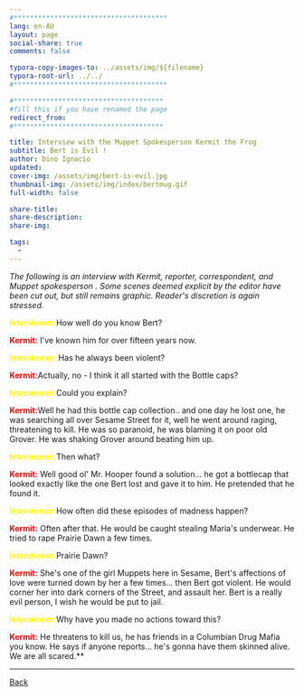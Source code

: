 ```yaml
---
#**************************************
lang: en-AU
layout: page
social-share: true
comments: false

typora-copy-images-to: ../assets/img/${filename}
typora-root-url: ../../
#**************************************

#*************************************
#fill this if you have renamed the page
redirect_from:
#*************************************

title: Interview with the Muppet Spokesperson Kermit the Frog
subtitle: Bert is Evil ! 
author: Dino Ignacio
updated: 
cover-img: /assets/img/bert-is-evil.jpg
thumbnail-img: /assets/img/index/bertmug.gif
full-width: false

share-title: 
share-description: 
share-img: 

tags:
  -
---
```




*The following is an interview with Kermit, reporter, correspondent, and Muppet spokesperson . Some scenes deemed explicit by the editor have been cut out, but still remains graphic. Reader's discretion is again stressed.*

<span style="color:yellow">**Interviewer:**</span>How well do you know Bert? 

<span style="color:red">**Kermit:**</span> I've known him for over fifteen years now. 

**<span style="color:yellow">**Interviewer:**</span>** Has he always been violent?

<span style="color:red">**Kermit:**</span>Actually, no - I think it all started with the Bottle caps?

<span style="color:yellow">**Interviewer:**</span>Could you explain?

<span style="color:red">**Kermit:**</span>Well he had this bottle cap collection.. and one day he lost one, he was searching all over Sesame Street for it, well he went around raging, threatening to kill. He was so paranoid, he was blaming it on poor old Grover. He was shaking Grover around beating him up.

<span style="color:yellow">**Interviewer:**</span>Then what?

<span style="color:red">**Kermit:**</span> Well good ol' Mr. Hooper found a solution... he got a bottlecap that looked exactly like the one Bert lost and gave it to him. He pretended that he found it.

<span style="color:yellow">**Interviewer:**</span>How often did these episodes of madness happen?

<span style="color:red">**Kermit:**</span> Often after that. He would be caught stealing Maria's underwear. He tried to rape Prairie Dawn a few times.

<span style="color:yellow">**Interviewer:**</span>Prairie Dawn? 

<span style="color:red">**Kermit:**</span> She's one of the girl Muppets here in Sesame, Bert's affections of love were turned down by her a few times... then Bert got violent. He would corner her into dark corners of the Street, and assault her. Bert is a really evil person, I wish he would be put to jail. 

<span style="color:yellow">**Interviewer:**</span>Why have you made no actions toward this? 

<span style="color:red">**Kermit:**</span> He threatens to kill us, he has friends in a Columbian Drug Mafia you know. He says if anyone reports... he's gonna have them skinned alive. We are all scared.**

---

 [Back](the-interviews-and-documents) 
